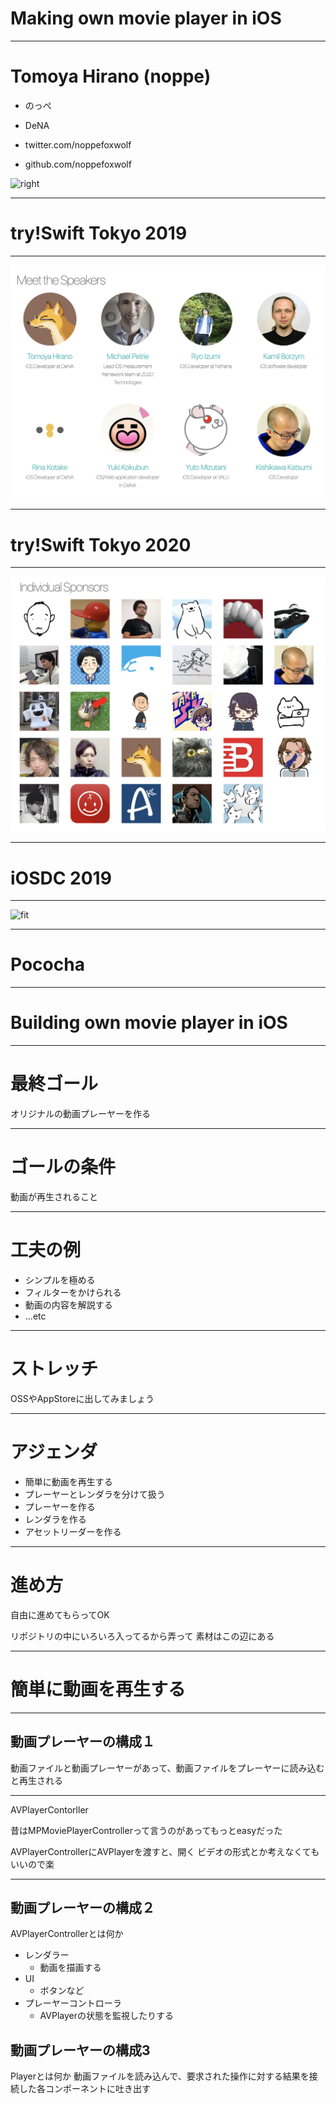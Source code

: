 

# Making own movie player in iOS

---

# Tomoya Hirano (noppe)

- のっぺ

- DeNA

- twitter.com/noppefoxwolf

- github.com/noppefoxwolf

![right]()

---

# try!Swift Tokyo 2019

---

![fit](images/tryswift2019.png)

<!-- 2019はLTをしました -->

---

# try!Swift Tokyo 2020

---

![fit](images/tryswift2020.png)

<!-- 2020では個人スポンサーをしています -->

---

# iOSDC 2019

---

![fit]()

<!-- 整形フィルタの話をしました -->

---

# Pococha

<!-- Pocochaは日本で一番ホットな動画ライブサービスで、チューター２名もPocochaのメンバー -->

---

# Building own movie player in iOS

---

# 最終ゴール

オリジナルの動画プレーヤーを作る

---

# ゴールの条件

動画が再生されること

<!-- 今日では非常に簡単なこと -->
<!-- 簡単な分いろいろな工夫が出来ます -->

---

# 工夫の例

- シンプルを極める
- フィルターをかけられる
- 動画の内容を解説する
- ...etc

---

# ストレッチ

OSSやAppStoreに出してみましょう

---

# アジェンダ

- 簡単に動画を再生する
- プレーヤーとレンダラを分けて扱う
- プレーヤーを作る
- レンダラを作る
- アセットリーダーを作る

---

# 進め方

自由に進めてもらってOK
<!-- 自由に進めるのが結局一番楽しいから -->
リポジトリの中にいろいろ入ってるから弄って
素材はこの辺にある

---

# 簡単に動画を再生する

---

## 動画プレーヤーの構成１

動画ファイルと動画プレーヤーがあって、動画ファイルをプレーヤーに読み込むと再生される

---

AVPlayerContorller

昔はMPMoviePlayerControllerって言うのがあってもっとeasyだった

AVPlayerControllerにAVPlayerを渡すと、開く
ビデオの形式とか考えなくてもいいので楽

---

## 動画プレーヤーの構成２

AVPlayerControllerとは何か

- レンダラー
    - 動画を描画する
- UI
    - ボタンなど
- プレーヤーコントローラ
    - AVPlayerの状態を監視したりする

## 動画プレーヤーの構成3

Playerとは何か
動画ファイルを読み込んで、要求された操作に対する結果を接続した各コンポーネントに吐き出す

